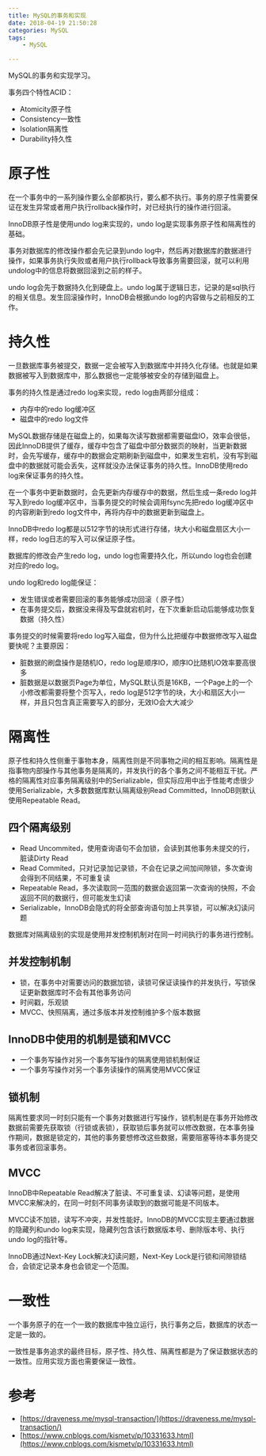 ```yaml
---
title: MySQL的事务和实现
date: 2018-04-19 21:50:28
categories: MySQL
tags: 
	- MySQL

---
```


MySQL的事务和实现学习。

<!--more-->

事务四个特性ACID：

- Atomicity原子性
- Consistency一致性
- Isolation隔离性
- Durability持久性

# 原子性

在一个事务中的一系列操作要么全部都执行，要么都不执行。事务的原子性需要保证在发生异常或者用户执行rollback操作时，对已经执行的操作进行回滚。

InnoDB原子性是使用undo log来实现的，undo log是实现事务原子性和隔离性的基础。

事务对数据库的修改操作都会先记录到undo log中，然后再对数据库的数据进行操作，如果事务执行失败或者用户执行rollback导致事务需要回滚，就可以利用undolog中的信息将数据回滚到之前的样子。

undo log会先于数据持久化到硬盘上。undo log属于逻辑日志，记录的是sql执行的相关信息。发生回滚操作时，InnoDB会根据undo log的内容做与之前相反的工作。

# 持久性

一旦数据库事务被提交，数据一定会被写入到数据库中并持久化存储。也就是如果数据被写入到数据库中，那么数据也一定能够被安全的存储到磁盘上。

事务的持久性是通过redo log来实现，redo log由两部分组成：

- 内存中的redo log缓冲区
- 磁盘中的redo log文件

MySQL数据存储是在磁盘上的，如果每次读写数据都需要磁盘IO，效率会很低，因此InnoDB提供了缓存，缓存中包含了磁盘中部分数据页的映射，当更新数据时，会先写缓存，缓存中的数据会定期刷新到磁盘中，如果发生宕机，没有写到磁盘中的数据就可能会丢失，这样就没办法保证事务的持久性。InnoDB使用redo log来保证事务的持久性。

在一个事务中更新数据时，会先更新内存缓存中的数据，然后生成一条redo log并写入到redo log缓冲区中，当事务提交的时候会调用fsync先把redo log缓冲区中的内容刷新到redo log文件中，再将内存中的数据更新到磁盘上。

InnoDB中redo log都是以512字节的块形式进行存储，块大小和磁盘扇区大小一样，redo log日志的写入可以保证原子性。

数据库的修改会产生redo log，undo log也需要持久化，所以undo log也会创建对应的redo log。

undo log和redo log能保证：

- 发生错误或者需要回滚的事务能够成功回滚（ 原子性）
- 在事务提交后，数据没来得及写盘就宕机时，在下次重新启动后能够成功恢复数据（持久性）

事务提交的时候需要将redo log写入磁盘，但为什么比把缓存中数据修改写入磁盘要快呢？主要原因：

- 脏数据的刷盘操作是随机IO，redo log是顺序IO，顺序IO比随机IO效率要高很多
- 脏数据是以数据页Page为单位，MySQL默认页是16KB，一个Page上的一个小修改都需要将整个页写入，redo log是512字节的块，大小和扇区大小一样，并且只包含真正需要写入的部分，无效IO会大大减少

# 隔离性

原子性和持久性侧重于事物本身，隔离性则是不同事物之间的相互影响。隔离性是指事物内部操作与其他事务是隔离的，并发执行的各个事务之间不能相互干扰。严格的隔离性对应事务隔离级别中的Serializable，但实际应用中出于性能考虑很少使用Serializable，大多数数据库默认隔离级别Read Committed，InnoDB则默认使用Repeatable Read。

## 四个隔离级别

- Read Uncommited，使用查询语句不会加锁，会读到其他事务未提交的行，脏读Dirty Read
- Read Commited，只对记录加记录锁，不会在记录之间加间隙锁，多次查询会得到不同结果，不可重复读
- Repeatable Read，多次读取同一范围的数据会返回第一次查询的快照，不会返回不同的数据行，但可能发生幻读
- Serializable，InnoDB会隐式的将全部查询语句加上共享锁，可以解决幻读问题

数据库对隔离级别的实现是使用并发控制机制对在同一时间执行的事务进行控制。

## 并发控制机制

- 锁，在事务中对需要访问的数据加锁，读锁可保证读操作的并发执行，写锁保证更新数据库时不会有其他事务访问
- 时间戳，乐观锁
- MVCC、快照隔离，通过多版本并发控制维护多个版本数据

## InnoDB中使用的机制是锁和MVCC

- 一个事务写操作对另一个事务写操作的隔离使用锁机制保证
- 一个事务写操作对另一个事务读操作的隔离使用MVCC保证

## 锁机制

隔离性要求同一时刻只能有一个事务对数据进行写操作，锁机制是在事务开始修改数据前需要先获取锁（行锁或表锁），获取锁后事务就可以修改数据，在本事务操作期间，数据是锁定的，其他的事务要想修改这些数据，需要阻塞等待本事务提交事务或者回滚事务。

## MVCC

InnoDB中Repeatable Read解决了脏读、不可重复读、幻读等问题，是使用MVCC来解决的，在同一时刻不同事务读取到的数据可能是不同版本。

MVCC读不加锁，读写不冲突，并发性能好。InnoDB的MVCC实现主要通过数据的隐藏列和undo log来实现，隐藏列包含该行数据版本号、删除版本号、执行undo log的指针等。

InnoDB通过Next-Key Lock解决幻读问题，Next-Key Lock是行锁和间隙锁结合，会锁定记录本身也会锁定一个范围。

# 一致性

一个事务原子的在一个一致的数据库中独立运行，执行事务之后，数据库的状态一定是一致的。

一致性是事务追求的最终目标，原子性、持久性、隔离性都是为了保证数据状态的一致性。应用实现方面也需要保证一致性。

# 参考

- [https://draveness.me/mysql-transaction/](https://draveness.me/mysql-transaction/)
- [https://www.cnblogs.com/kismetv/p/10331633.html](https://www.cnblogs.com/kismetv/p/10331633.html)
